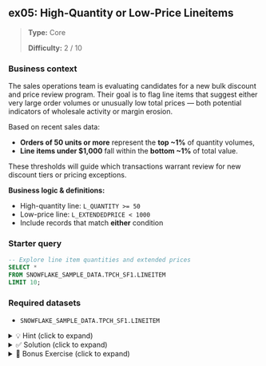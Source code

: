 ## ex05: High-Quantity or Low-Price Lineitems

> **Type:** Core  
>
> **Difficulty:** 2 / 10

### Business context
The sales operations team is evaluating candidates for a new bulk discount and price review program. Their goal is to flag line items that suggest either very large order volumes or unusually low total prices — both potential indicators of wholesale activity or margin erosion.

Based on recent sales data:
- **Orders of 50 units or more** represent the **top ~1%** of quantity volumes,
- **Line items under $1,000** fall within the **bottom ~1%** of total value.

These thresholds will guide which transactions warrant review for new discount tiers or pricing exceptions.

**Business logic & definitions:**
* High-quantity line: `L_QUANTITY >= 50`
* Low-price line: `L_EXTENDEDPRICE < 1000`
* Include records that match **either** condition

### Starter query
```sql
-- Explore line item quantities and extended prices
SELECT *
FROM SNOWFLAKE_SAMPLE_DATA.TPCH_SF1.LINEITEM
LIMIT 10;
```

### Required datasets

* `SNOWFLAKE_SAMPLE_DATA.TPCH_SF1.LINEITEM`

<details>
<summary>💡 Hint (click to expand)</summary>

#### How to think about it

You're asked to return line items that satisfy either of two business rules. Use the `OR` operator in your `WHERE` clause to include both cases. These conditions are grounded in the dataset's real distribution—try to reason from the data rather than guess.

Also be careful with `OR` versus `AND`, and remember to use parentheses when combining conditions in more complex filters.

#### Helpful SQL concepts

`WHERE`, `OR`

```sql
SELECT … FROM … WHERE condition1 OR condition2;
```

</details>

<details>
<summary>✅ Solution (click to expand)</summary>

#### Working query

```sql
SELECT
    L_ORDERKEY,
    L_PARTKEY,
    L_QUANTITY,
    L_EXTENDEDPRICE,
    L_DISCOUNT
FROM SNOWFLAKE_SAMPLE_DATA.TPCH_SF1.LINEITEM
WHERE L_QUANTITY >= 50
   OR L_EXTENDEDPRICE < 1000;
```

#### Why this works

This query retrieves line items that meet either the high-quantity (≥ 50 units) or low-price (< $1,000) thresholds, based on quantiles in the actual data:
- `L_QUANTITY >= 50` flags the top ~1% of volume,
- `L_EXTENDEDPRICE < 1000` catches the lowest ~1% of price values.

Using `OR` ensures that if either condition is true, the record is included.

#### Business answer

A total set of extreme-value line items was identified — either due to very high volume or very low price — suitable for closer inspection.

#### Take-aways

* Practice using compound conditions and understanding the difference between `AND` and `OR`
* Learn how to structure queries that use thresholds grounded in real data
* Understand that logical filters are critical to building relevant subsets
* Use parentheses for clarity when filters get more complex

</details>

<details>
<summary>🎁 Bonus Exercise (click to expand)</summary>

Extend the query to **count** how many high-volume and low-price items appear in the dataset, and compute their **average discount**.

Use:

- `COUNT(*)` to get total flagged line items
- `AVG(L_DISCOUNT)` to understand whether these items are more likely to be discounted

You can wrap the original filter logic in a subquery or CTE if needed.

</details>
